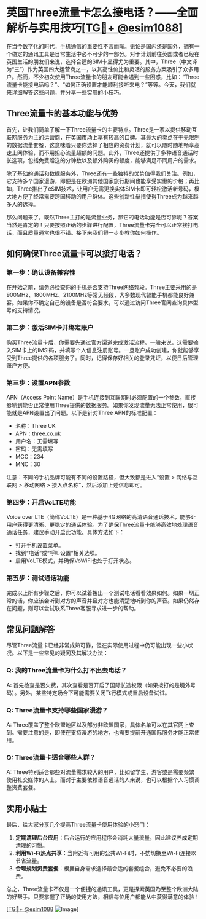 # 英国Three流量卡怎么接电话？——全面解析与实用技巧[[TG💪+ @esim1088](https://t.me/s/esim1088)]

在当今数字化的时代，手机通信的重要性不言而喻。无论是国内还是国外，拥有一个稳定的通讯工具是日常生活中必不可少的一部分。对于计划前往英国或者已经在英国生活的朋友们来说，选择合适的SIM卡显得尤为重要。其中，Three（中文译为“三”）作为英国四大运营商之一，以其高性价比和灵活的服务方案吸引了众多用户。然而，不少初次使用Three流量卡的朋友可能会遇到一些困惑，比如：“Three流量卡能接电话吗？”、“如何正确设置才能顺利接听来电？”等等。今天，我们就来详细解答这些问题，并分享一些实用的小技巧。

## Three流量卡的基本功能与优势

首先，让我们简单了解一下Three流量卡的主要特点。Three是一家以提供移动互联网服务为主的运营商，在英国市场上享有较高的口碑。其最大的卖点在于无限制的数据流量套餐，这意味着只要你选择了相应的资费计划，就可以随时随地畅享高速上网体验，而不用担心流量超额的问题。此外，Three还提供了多种语音通话时长选项，包括免费赠送的分钟数以及额外购买的额度，能够满足不同用户的需求。

除了基础的通话和数据服务外，Three还有一些独特的优势值得我们关注。例如，它支持多个国家漫游，即便是在欧洲其他国家旅行期间也能享受实惠的价格；再比如，Three推出了eSIM技术，让用户无需更换实体SIM卡即可轻松激活新号码，极大地方便了经常需要跨国移动的用户群体。这些创新性举措使得Three成为越来越多人的选择。

那么问题来了，既然Three主打的是流量业务，那它的电话功能是否可靠呢？答案当然是肯定的！只要按照正确的步骤进行配置，Three流量卡完全可以正常接打电话，而且质量通常也很不错。接下来我们将一步步教你如何操作。

## 如何确保Three流量卡可以接打电话？

### 第一步：确认设备兼容性
在开始之前，请务必检查你的手机是否支持Three网络频段。Three主要采用的是900MHz、1800MHz、2100MHz等常见频段，大多数现代智能手机都能良好兼容。如果你不确定自己的设备是否符合要求，可以通过访问Three官网查询具体型号的支持情况。

### 第二步：激活SIM卡并绑定账户
购买Three流量卡后，你需要先通过官方渠道完成激活流程。一般来说，这需要输入SIM卡上的IMSI码，并填写个人信息注册账号。一旦账户成功创建，你就能够享受到Three提供的各项服务了。同时，记得保存好相关的登录凭证，以便日后管理账户方便。

### 第三步：设置APN参数
APN（Access Point Name）是手机连接到互联网时必须配置的一个参数，直接影响到能否正常使用Three提供的数据服务。如果你发现流量无法正常使用，很可能就是APN设置出了问题。以下是针对Three APN的标准配置：

- 名称：Three UK  
- APN：three.co.uk  
- 用户名：无需填写  
- 密码：无需填写  
- MCC：234  
- MNC：30  

注意：不同的手机品牌可能有不同的设置路径，但大致都是进入“设置 > 网络与互联网 > 移动网络 > 接入点名称”，然后添加上述信息即可。

### 第四步：开启VoLTE功能
Voice over LTE（简称VoLTE）是一种基于4G网络的高清语音通话技术，能够让用户获得更清晰、更稳定的通话体验。为了确保Three流量卡能够高效地处理语音通话任务，建议手动开启此功能。具体方法如下：
- 打开手机设置菜单。
- 找到“电话”或“呼叫设置”相关选项。
- 启用VoLTE模式，并确保VoWiFi也处于打开状态。

### 第五步：测试通话功能
完成以上所有步骤之后，你可以试着拨出一个测试电话看看效果如何。如果一切正常的话，你应该会听到对方的声音并且对方也能清楚地听到你的声音。如果仍然存在问题，则可以尝试联系Three客服寻求进一步的帮助。

## 常见问题解答

尽管Three流量卡已经非常成熟可靠，但在实际使用过程中仍可能出现一些小状况。以下是一些常见的疑问及其解决办法：

### Q: 我的Three流量卡为什么打不出去电话？
A: 首先检查是否欠费，其次查看是否开启了国际长途权限（如果拨打的是境外号码）。另外，某些特定场合下可能需要关闭飞行模式或重启设备试试。

### Q: Three流量卡支持哪些国家漫游？
A: Three覆盖了整个欧盟地区以及部分非欧盟国家，具体名单可以在其官网上查到。需要注意的是，即使在支持漫游的地方，也需要提前开通国际服务才能正常使用。

### Q: Three流量卡适合哪些人群？
A: Three特别适合那些对流量需求较大的用户，比如留学生、游客或是需要频繁使用社交媒体的人士。而对于主要依赖语音通话的人来说，也可以根据个人习惯调整资费套餐。

## 实用小贴士

最后，给大家分享几个提高Three流量卡使用体验的小窍门：

1. **定期清理后台应用**：后台运行的应用程序会消耗大量流量，因此建议养成定期清理的习惯。
2. **利用Wi-Fi热点共享**：当附近有可用的公共Wi-Fi时，不妨切换至Wi-Fi连接以节省流量。
3. **合理规划资费套餐**：根据自身需求选择最合适的套餐组合，避免不必要的浪费。

总之，Three流量卡不仅是一个便捷的通讯工具，更是探索英国乃至整个欧洲大陆的好帮手。只要掌握了正确的使用方法，相信每位用户都能从中获得满意的体验！

[[TG💪+ @esim1088](https://t.me/s/esim1088) ![Image](https://i.postimg.cc/4NQfJmqS/Snipaste-2025-05-13-00-14-12.png)]